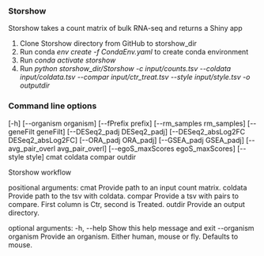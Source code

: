 ### Storshow

Storshow takes a count matrix of bulk RNA-seq and returns a Shiny app

1) Clone Storshow directory from GitHub to storshow_dir
2) Run conda *env create -f CondaEnv.yaml* to create conda environment
3) Run *conda activate storshow*
4) Run
*python storshow_dir/Storshow -c input/counts.tsv --coldata input/coldata.tsv --compar input/ctr_treat.tsv --style input/style.tsv -o outputdir*

### Command line options

[-h] [--organism organism] [--fPrefix prefix] [--rm_samples rm_samples] [--geneFilt geneFilt]
[--DESeq2_padj DESeq2_padj] [--DESeq2_absLog2FC DESeq2_absLog2FC] [--ORA_padj ORA_padj]
[--GSEA_padj GSEA_padj] [--avg_pair_overl avg_pair_overl] [--egoS_maxScores egoS_maxScores]
[--style style]
cmat coldata compar outdir

Storshow workflow

positional arguments:
cmat    Provide path to an input count matrix.
coldata Provide path to the tsv with coldata.
compar  Provide a tsv with pairs to compare. First column is Ctr, second is Treated.
outdir  Provide an output directory.

optional arguments:
-h, --help            Show this help message and exit
--organism organism   Provide an organism. Either human, mouse or fly. Defaults to mouse.




